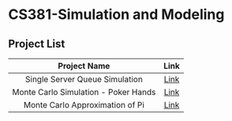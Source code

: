 # CS381-Simulation and Modeling

## Project List

| Project Name | Link | 
|:------------:|:----:|
|Single Server Queue Simulation|[Link](./SingleServerQueue/)|
|Monte Carlo Simulation - Poker Hands|[Link](./MonteCarloSimPoker/)|
|Monte Carlo Approximation of Pi|[Link](./MonteCarloPi/)|